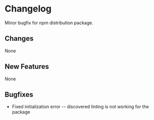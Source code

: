 # Changelog

Minor bugfix for npm distribution package.

## Changes

None

## New Features

None

## Bugfixes

- Fixed initialization error -- discovered linting is not working for the package
